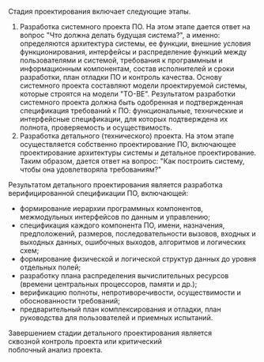 Стадия проектирования включает следующие этапы.

1. Разработка системного проекта ПО. На этом этапе дается ответ на вопрос "Что должна делать будущая система?", а именно: определяются архитектура системы, ее функции, внешние условия функционирования, интерфейсы и распределение функций между пользователями и системой, требования к программным и информационным компонентам, состав исполнителей и сроки разработки, план отладки ПО и контроль качества. Основу системного проекта составляют модели проектируемой системы, которые строятся на модели "TO-BE". Результатом разработки системного проекта должна быть одобренная и подтвержденная спецификация требований к ПО: функциональные, технические и интерфейсные спецификации, для которых подтверждена их полнота, проверяемость и осуществимость.
2. Разработка детального (технического) проекта. На этом этапе осуществляется собственно проектирование ПО, включающее проектирование архитектуры системы и детальное проектирование. Таким образом, дается ответ на вопрос: "Как построить систему, чтобы она удовлетворяла требованиям?"

Результатом детального проектирования является разработка верифицированной спецификации ПО, включающей:

- формирование иерархии программных компонентов, межмодульных интерфейсов по данным и управлению;
- спецификация каждого компонента ПО, имени, назначения, предположений, размеров, последовательности вызовов, входных и выходных данных, ошибочных выходов, алгоритмов и логических схем;
- формирование физической и логической структур данных до уровня отдельных полей;
- разработку плана распределения вычислительных ресурсов (времени центральных процессоров, памяти и др.);
- верификацию полноты, непротиворечивости, осуществимости и обоснованности требований;
- предварительный план комплексирования и отладки, план руководства для пользователей и приемных испытаний.

Завершением стадии детального проектирования является сквозной контроль проекта или критический поблочный анализ проекта.